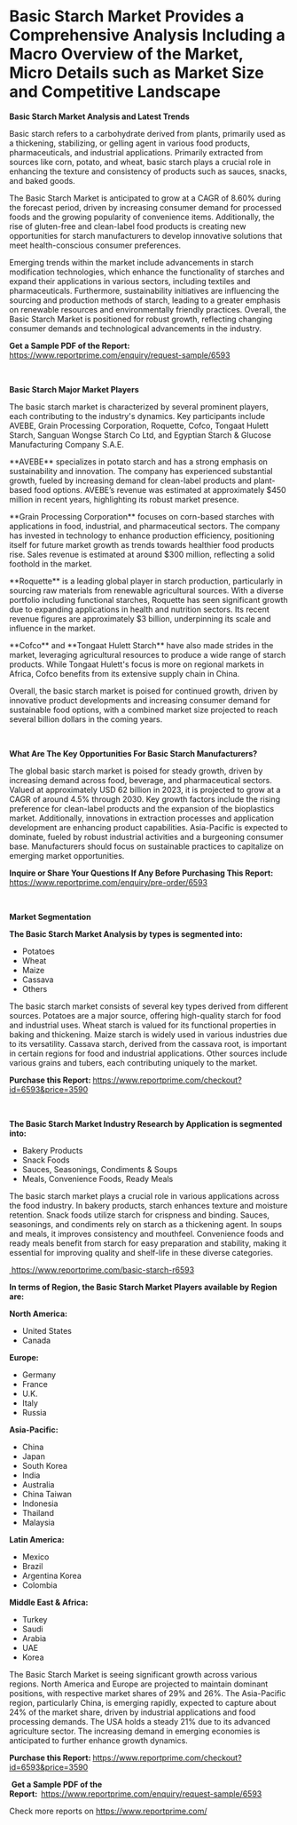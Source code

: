 <p><h1>Basic Starch Market Provides a Comprehensive Analysis Including a Macro Overview of the Market, Micro Details such as Market Size and Competitive Landscape</h1></p><p><strong>Basic Starch Market Analysis and Latest Trends</strong></p>
<p><p>Basic starch refers to a carbohydrate derived from plants, primarily used as a thickening, stabilizing, or gelling agent in various food products, pharmaceuticals, and industrial applications. Primarily extracted from sources like corn, potato, and wheat, basic starch plays a crucial role in enhancing the texture and consistency of products such as sauces, snacks, and baked goods.</p><p>The Basic Starch Market is anticipated to grow at a CAGR of 8.60% during the forecast period, driven by increasing consumer demand for processed foods and the growing popularity of convenience items. Additionally, the rise of gluten-free and clean-label food products is creating new opportunities for starch manufacturers to develop innovative solutions that meet health-conscious consumer preferences.</p><p>Emerging trends within the market include advancements in starch modification technologies, which enhance the functionality of starches and expand their applications in various sectors, including textiles and pharmaceuticals. Furthermore, sustainability initiatives are influencing the sourcing and production methods of starch, leading to a greater emphasis on renewable resources and environmentally friendly practices. Overall, the Basic Starch Market is positioned for robust growth, reflecting changing consumer demands and technological advancements in the industry.</p></p>
<p><strong>Get a Sample PDF of the Report:&nbsp;</strong> <a href="https://www.reportprime.com/enquiry/request-sample/6593?utm_campaign=3253&utm_medium=2&utm_source=Github&utm_content=ia&utm_term=19032025&utm_id=basic-starch">https://www.reportprime.com/enquiry/request-sample/6593</a></p>
<p>&nbsp;</p>
<p><strong>Basic Starch Major Market Players</strong></p>
<p><p>The basic starch market is characterized by several prominent players, each contributing to the industry's dynamics. Key participants include AVEBE, Grain Processing Corporation, Roquette, Cofco, Tongaat Hulett Starch, Sanguan Wongse Starch Co Ltd, and Egyptian Starch & Glucose Manufacturing Company S.A.E.</p><p>**AVEBE** specializes in potato starch and has a strong emphasis on sustainability and innovation. The company has experienced substantial growth, fueled by increasing demand for clean-label products and plant-based food options. AVEBE’s revenue was estimated at approximately $450 million in recent years, highlighting its robust market presence.</p><p>**Grain Processing Corporation** focuses on corn-based starches with applications in food, industrial, and pharmaceutical sectors. The company has invested in technology to enhance production efficiency, positioning itself for future market growth as trends towards healthier food products rise. Sales revenue is estimated at around $300 million, reflecting a solid foothold in the market.</p><p>**Roquette** is a leading global player in starch production, particularly in sourcing raw materials from renewable agricultural sources. With a diverse portfolio including functional starches, Roquette has seen significant growth due to expanding applications in health and nutrition sectors. Its recent revenue figures are approximately $3 billion, underpinning its scale and influence in the market.</p><p>**Cofco** and **Tongaat Hulett Starch** have also made strides in the market, leveraging agricultural resources to produce a wide range of starch products. While Tongaat Hulett's focus is more on regional markets in Africa, Cofco benefits from its extensive supply chain in China.</p><p>Overall, the basic starch market is poised for continued growth, driven by innovative product developments and increasing consumer demand for sustainable food options, with a combined market size projected to reach several billion dollars in the coming years.</p></p>
<p>&nbsp;</p>
<p><strong>What Are The Key Opportunities For Basic Starch Manufacturers?</strong></p>
<p><p>The global basic starch market is poised for steady growth, driven by increasing demand across food, beverage, and pharmaceutical sectors. Valued at approximately USD 62 billion in 2023, it is projected to grow at a CAGR of around 4.5% through 2030. Key growth factors include the rising preference for clean-label products and the expansion of the bioplastics market. Additionally, innovations in extraction processes and application development are enhancing product capabilities. Asia-Pacific is expected to dominate, fueled by robust industrial activities and a burgeoning consumer base. Manufacturers should focus on sustainable practices to capitalize on emerging market opportunities.</p></p>
<p><strong>Inquire or Share Your Questions If Any Before Purchasing This Report:</strong> <a href="https://www.reportprime.com/enquiry/pre-order/6593?utm_campaign=3253&utm_medium=2&utm_source=Github&utm_content=ia&utm_term=19032025&utm_id=basic-starch">https://www.reportprime.com/enquiry/pre-order/6593</a></p>
<p>&nbsp;</p>
<p><strong>Market Segmentation</strong></p>
<p><strong>The Basic Starch Market Analysis by types is segmented into:</strong></p>
<p><ul><li>Potatoes</li><li>Wheat</li><li>Maize</li><li>Cassava</li><li>Others</li></ul></p>
<p><p>The basic starch market consists of several key types derived from different sources. Potatoes are a major source, offering high-quality starch for food and industrial uses. Wheat starch is valued for its functional properties in baking and thickening. Maize starch is widely used in various industries due to its versatility. Cassava starch, derived from the cassava root, is important in certain regions for food and industrial applications. Other sources include various grains and tubers, each contributing uniquely to the market.</p></p>
<p><strong>Purchase this Report:&nbsp;</strong><a href="https://www.reportprime.com/checkout?id=6593&price=3590&utm_campaign=3253&utm_medium=2&utm_source=Github&utm_content=ia&utm_term=19032025&utm_id=basic-starch">https://www.reportprime.com/checkout?id=6593&price=3590</a></p>
<p>&nbsp;</p>
<p><strong>The Basic Starch Market Industry Research by Application is segmented into:</strong></p>
<p><ul><li>Bakery Products</li><li>Snack Foods</li><li>Sauces, Seasonings, Condiments & Soups</li><li>Meals, Convenience Foods, Ready Meals</li></ul></p>
<p><p>The basic starch market plays a crucial role in various applications across the food industry. In bakery products, starch enhances texture and moisture retention. Snack foods utilize starch for crispness and binding. Sauces, seasonings, and condiments rely on starch as a thickening agent. In soups and meals, it improves consistency and mouthfeel. Convenience foods and ready meals benefit from starch for easy preparation and stability, making it essential for improving quality and shelf-life in these diverse categories.</p></p>
<p><a href="https://www.reportprime.com/basic-starch-r6593?utm_campaign=3253&utm_medium=2&utm_source=Github&utm_content=ia&utm_term=19032025&utm_id=basic-starch">&nbsp;https://www.reportprime.com/basic-starch-r6593</a></p>
<p><strong>In terms of Region, the Basic Starch Market Players available by Region are:</strong></p>
<p>
    <p> <strong> North America: </strong>
        <ul>
            <li>United States</li>
            <li>Canada</li>
        </ul>
        </p> 
    <p> <strong> Europe: </strong>
        <ul>
            <li>Germany</li>
            <li>France</li>
            <li>U.K.</li>
            <li>Italy</li>
            <li>Russia</li>
        </ul>
        </p> 
    <p> <strong> Asia-Pacific: </strong>
        <ul>
            <li>China</li>
            <li>Japan</li>
            <li>South Korea</li>
            <li>India</li>
            <li>Australia</li>
            <li>China Taiwan</li>
            <li>Indonesia</li>
            <li>Thailand</li>
            <li>Malaysia</li>
        </ul>
        </p> 
    <p> <strong> Latin America: </strong>
        <ul>
            <li>Mexico</li>
            <li>Brazil</li>
            <li>Argentina Korea</li>
            <li>Colombia</li>
        </ul>
        </p> 
    <p> <strong> Middle East & Africa: </strong>
        <ul>
            <li>Turkey</li>
            <li>Saudi</li>
            <li>Arabia</li>
            <li>UAE</li>
            <li>Korea</li>
        </ul>
    </p>
    </p>
<p><p>The Basic Starch Market is seeing significant growth across various regions. North America and Europe are projected to maintain dominant positions, with respective market shares of 29% and 26%. The Asia-Pacific region, particularly China, is emerging rapidly, expected to capture about 24% of the market share, driven by industrial applications and food processing demands. The USA holds a steady 21% due to its advanced agriculture sector. The increasing demand in emerging economies is anticipated to further enhance growth dynamics.</p></p>
<p><strong>Purchase this Report: </strong><a href="https://www.reportprime.com/checkout?id=6593&price=3590&utm_campaign=3253&utm_medium=2&utm_source=Github&utm_content=ia&utm_term=19032025&utm_id=basic-starch">https://www.reportprime.com/checkout?id=6593&price=3590</a></p>
<p>&nbsp;<strong>Get a Sample PDF of the Report:&nbsp;&nbsp;</strong><a href="https://www.reportprime.com/enquiry/request-sample/6593?utm_campaign=3253&utm_medium=2&utm_source=Github&utm_content=ia&utm_term=19032025&utm_id=basic-starch">https://www.reportprime.com/enquiry/request-sample/6593</a></p>
<p><strong></strong></p>
<p>Check more reports on <a href="https://www.reportprime.com/?utm_campaign=3253&utm_medium=2&utm_source=Github&utm_content=ia&utm_term=19032025&utm_id=basic-starch">https://www.reportprime.com/</a></p>